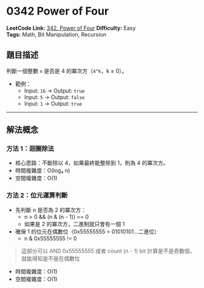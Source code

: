 # 0342 Power of Four

**LeetCode Link:** [342. Power of Four](https://leetcode.com/problems/power-of-four/)
**Difficulty:** Easy  
**Tags:** Math, Bit Manipulation, Recursion

## 題目描述
判斷一個整數 `n` 是否是 4 的冪次方（`4^k`，k ≥ 0）。

- 範例：
  - Input: `16` → Output: `true`
  - Input: `5` → Output: `false`
  - Input: `1` → Output: `true`

---

## 解法概念

### 方法 1：迴圈除法
- 核心思路：不斷除以 4，如果最終能整除到 1，則為 4 的冪次方。
- 時間複雜度：O(log₄ n)
- 空間複雜度：O(1)


### 方法 2：位元運算判斷
- 先判斷 n 是否為 2 的冪次方：
  - n > 0 && (n & (n - 1)) == 0
  - 如果是 2 的冪次方，二進制就只會有一個 1
- 確保 1 的位元在偶數位（0x55555555 = 01010101...二進位）
  - n & 0x55555555 != 0
> 這部分可以 AND 0x55555555 或者 count (n - 1) bit 計算是不是奇數個，就能得知是不是在偶數位
- 時間複雜度：O(1)
- 空間複雜度：O(1)